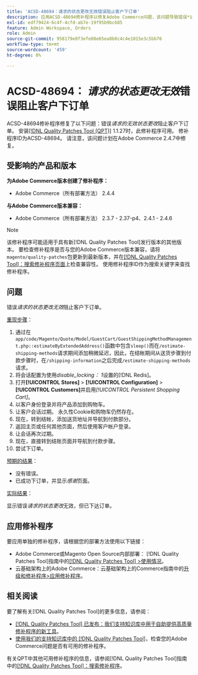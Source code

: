 ```yaml
---
title: 'ACSD-48694：请求的状态更改无效错误阻止客户下订单'
description: 应用ACSD-48694修补程序以修复Adobe Commerce问题，该问题导致错误*请求的状态更改无效*阻止客户下订单。
exl-id: edf79424-6c4f-4cfd-ab7e-19f95b9bc685
feature: Admin Workspace, Orders
role: Admin
source-git-commit: 958179e0f3efe08e65ea8b0c4c4e1015e3c5bb76
workflow-type: tm+mt
source-wordcount: '459'
ht-degree: 0%

---
```


# ACSD-48694： *请求的状态更改无效*&#x200B;错误阻止客户下订单

ACSD-48694修补程序修复了以下问题：错误&#x200B;*请求的无效状态更改*&#x200B;阻止客户下订单。 安装[[!DNL Quality Patches Tool (QPT)]](/help/announcements/adobe-commerce-announcements/magento-quality-patches-released-new-tool-to-self-serve-quality-patches.md) 1.1.27时，此修补程序可用。 修补程序ID为ACSD-48694。 请注意，该问题计划在Adobe Commerce 2.4.7中修复。

## 受影响的产品和版本

**为Adobe Commerce版本创建了修补程序：**

* Adobe Commerce（所有部署方法） 2.4.4

**与Adobe Commerce版本兼容：**

* Adobe Commerce（所有部署方法） 2.3.7 - 2.37-p4、2.4.1 - 2.4.6

>[!NOTE]
>
>该修补程序可能适用于具有新[!DNL Quality Patches Tool]发行版本的其他版本。 要检查修补程序是否与您的Adobe Commerce版本兼容，请将`magento/quality-patches`包更新到最新版本，并在[[!DNL Quality Patches Tool]：搜索修补程序页面](https://experienceleague.adobe.com/tools/commerce-quality-patches/index.html?lang=zh-Hans)上检查兼容性。 使用修补程序ID作为搜索关键字来查找修补程序。

## 问题

错误&#x200B;*请求的状态更改无效*&#x200B;阻止客户下订单。

<u>重现步骤</u>：

1. 通过在`app/code/Magento/Quote/Model/GuestCart/GuestShippingMethodManagement.php::estimateByExtendedAddress()`函数中包含`sleep()`而在`/estimate-shipping-methods`请求期间添加稍微延迟，因此，在结帐期间从送货步骤到付款步骤时，在`/shipping-information`之后完成`/estimate-shipping-methods`请求。
1. 将会话配置为使用&#x200B;*disable_locking： 1*&#x200B;设置的[!DNL Redis]。
1. 打开&#x200B;**[!UICONTROL Stores]** > **[!UICONTROL Configuration]** > **[!UICONTROL Customers]**&#x200B;并启用&#x200B;*[!UICONTROL Persistent Shopping Cart]*。
1. 以客户身份登录并将产品添加到购物车。
1. 让客户会话过期。 永久性Cookie和购物车仍然存在。
1. 现在，转到结帐，添加送货地址并导航到付款部分。
1. 返回主页或任何其他页面，然后使用客户帐户登录。
1. 让会话再次过期。
1. 现在，直接转到结账页面并导航到付款步骤。
1. 尝试下订单。

<u>预期的结果</u>：

* 没有错误。
* 已成功下订单，并显示&#x200B;*感谢*&#x200B;页面。

<u>实际结果</u>：

显示错误&#x200B;*请求的状态更改*&#x200B;无效，但已下达订单。

## 应用修补程序

要应用单独的修补程序，请根据您的部署方法使用以下链接：

* Adobe Commerce或Magento Open Source内部部署： [!DNL Quality Patches Tool]指南中的[[!DNL Quality Patches Tool] >使用情况](https://experienceleague.adobe.com/docs/commerce-operations/tools/quality-patches-tool/usage.html?lang=zh-Hans)。
* 云基础架构上的Adobe Commerce：云基础架构上的Commerce指南中的[升级和修补程序>应用修补程序](https://experienceleague.adobe.com/docs/commerce-cloud-service/user-guide/develop/upgrade/apply-patches.html?lang=zh-Hans)。

## 相关阅读

要了解有关[!DNL Quality Patches Tool]的更多信息，请参阅：

* [[!DNL Quality Patches Tool] 已发布：我们支持知识库中用于自助提供高质量修补程序的新工具](/help/announcements/adobe-commerce-announcements/magento-quality-patches-released-new-tool-to-self-serve-quality-patches.md)。
* [使用我们的支持知识库中的 [!DNL Quality Patches Tool]](/help/support-tools/patches-available-in-qpt-tool/check-patch-for-magento-issue-with-magento-quality-patches.md)，检查您的Adobe Commerce问题是否有可用的修补程序。

有关QPT中其他可用修补程序的信息，请参阅[!DNL Quality Patches Tool]指南中的[[!DNL Quality Patches Tool]：搜索修补程序](https://experienceleague.adobe.com/tools/commerce-quality-patches/index.html?lang=zh-Hans)。
